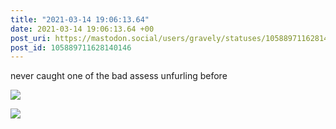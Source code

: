 ```yaml
---
title: "2021-03-14 19:06:13.64"
date: 2021-03-14 19:06:13.64 +00
post_uri: https://mastodon.social/users/gravely/statuses/105889711628140146
post_id: 105889711628140146
---
```

never caught one of the bad assess unfurling before


![](/images/105889711469821548.jpg)

![](/images/105889711596184166.jpg)

